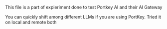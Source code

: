 This file is a part of expieriment done to test 
Portkey AI and their AI Gateway

You can quickly shift among different LLMs if you are using PortKey.
Tried it on local and remote both